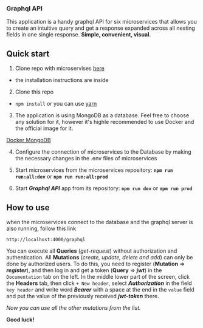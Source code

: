 ### Graphql API

This application is a handy graphql API for six microservices that allows you to create an intuitive query and get a response expanded across all nesting fields in one single response.
**Simple, convenient, visual.**

## Quick start

1. Clone repo with microservises [here](https://github.com/rolling-scopes-school/node-graphql-service)

- the installation instructions are inside

2. Clone this repo

- `npm install` or you can use [yarn](https://yarnpkg.com/getting-started/install)

3. The application is using MongoDB as a database. Feel free to choose any solution for it, however it's highle recommended to use Docker and the official image for it.

[Docker MongoDB](https://hub.docker.com/_/mongo)

4. Сonfigure the connection of microservices to the Database by making the necessary changes in the .env files of microservices

5. Start microservices from the microservices repository: **`npm run run:all:dev`** or **`npm run run:all:prod`**

6. Start **_Graphql API_** app from its repository: **`npm run dev`** or **`npm run prod`**

## How to use

when the microservices connect to the database and the graphql server is also running, follow this link

```
http://localhost:4000/graphql
```

You can execute all **Queries** (_get-request_) without authorization and authentication. All **Mutations** (_create, update, delete and add_) can only be done by authorized users.
To do this, you need to register (**Mutation** => **_register_**), and then log in and get a token (**Query** => **_jwt_**) in the `Documentation` tab on the left.
In the middle lower part of the screen, click the **Headers** tab, then click `+ New header`, select **_Authorization_** in the field `key header` and write word _**Bearer**_ with a space at the end in the `value` field and put the value of the previously received **_jwt-token_** there.

_Now you can use all the other mutations from the list._

**Good luck!**
